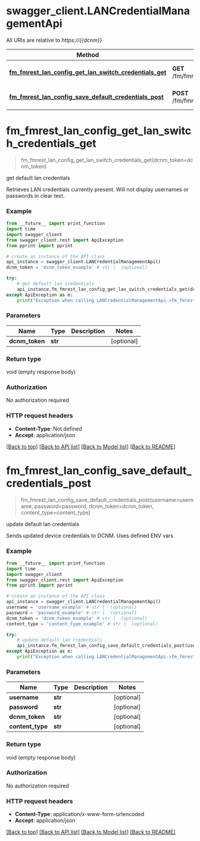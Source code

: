 # swagger_client.LANCredentialManagementApi

All URIs are relative to *https://{{dcnm}}*

Method | HTTP request | Description
------------- | ------------- | -------------
[**fm_fmrest_lan_config_get_lan_switch_credentials_get**](LANCredentialManagementApi.md#fm_fmrest_lan_config_get_lan_switch_credentials_get) | **GET** /fm/fmrest/lanConfig/getLanSwitchCredentials | get default lan credentials
[**fm_fmrest_lan_config_save_default_credentials_post**](LANCredentialManagementApi.md#fm_fmrest_lan_config_save_default_credentials_post) | **POST** /fm/fmrest/lanConfig/saveDefaultCredentials | update default lan credentials

# **fm_fmrest_lan_config_get_lan_switch_credentials_get**
> fm_fmrest_lan_config_get_lan_switch_credentials_get(dcnm_token=dcnm_token)

get default lan credentials

Retrieves LAN credentials currently present.  Will not display usernames or passwords in clear text.

### Example
```python
from __future__ import print_function
import time
import swagger_client
from swagger_client.rest import ApiException
from pprint import pprint

# create an instance of the API class
api_instance = swagger_client.LANCredentialManagementApi()
dcnm_token = 'dcnm_token_example' # str |  (optional)

try:
    # get default lan credentials
    api_instance.fm_fmrest_lan_config_get_lan_switch_credentials_get(dcnm_token=dcnm_token)
except ApiException as e:
    print("Exception when calling LANCredentialManagementApi->fm_fmrest_lan_config_get_lan_switch_credentials_get: %s\n" % e)
```

### Parameters

Name | Type | Description  | Notes
------------- | ------------- | ------------- | -------------
 **dcnm_token** | **str**|  | [optional] 

### Return type

void (empty response body)

### Authorization

No authorization required

### HTTP request headers

 - **Content-Type**: Not defined
 - **Accept**: application/json

[[Back to top]](#) [[Back to API list]](../README.md#documentation-for-api-endpoints) [[Back to Model list]](../README.md#documentation-for-models) [[Back to README]](../README.md)

# **fm_fmrest_lan_config_save_default_credentials_post**
> fm_fmrest_lan_config_save_default_credentials_post(username=username, password=password, dcnm_token=dcnm_token, content_type=content_type)

update default lan credentials

Sends updated device credentials to DCNM.  Uses defined ENV vars

### Example
```python
from __future__ import print_function
import time
import swagger_client
from swagger_client.rest import ApiException
from pprint import pprint

# create an instance of the API class
api_instance = swagger_client.LANCredentialManagementApi()
username = 'username_example' # str |  (optional)
password = 'password_example' # str |  (optional)
dcnm_token = 'dcnm_token_example' # str |  (optional)
content_type = 'content_type_example' # str |  (optional)

try:
    # update default lan credentials
    api_instance.fm_fmrest_lan_config_save_default_credentials_post(username=username, password=password, dcnm_token=dcnm_token, content_type=content_type)
except ApiException as e:
    print("Exception when calling LANCredentialManagementApi->fm_fmrest_lan_config_save_default_credentials_post: %s\n" % e)
```

### Parameters

Name | Type | Description  | Notes
------------- | ------------- | ------------- | -------------
 **username** | **str**|  | [optional] 
 **password** | **str**|  | [optional] 
 **dcnm_token** | **str**|  | [optional] 
 **content_type** | **str**|  | [optional] 

### Return type

void (empty response body)

### Authorization

No authorization required

### HTTP request headers

 - **Content-Type**: application/x-www-form-urlencoded
 - **Accept**: application/json

[[Back to top]](#) [[Back to API list]](../README.md#documentation-for-api-endpoints) [[Back to Model list]](../README.md#documentation-for-models) [[Back to README]](../README.md)

